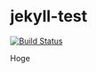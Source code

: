 # jekyll-test
[![Build Status](https://travis-ci.org/sasakii/jekyll-test.svg?branch=master)](https://travis-ci.org/sasakii/jekyll-test)

Hoge
